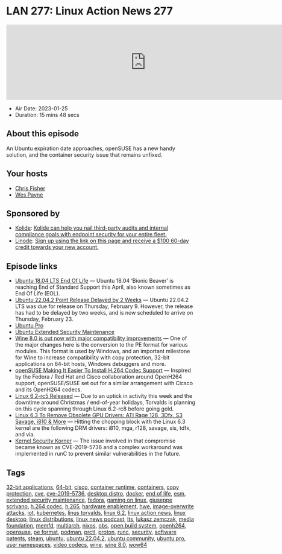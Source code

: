 # LAN 277: Linux Action News 277

<iframe src="https://player.fireside.fm/v2/DAcK9LdX+MyYCiUGy?theme=dark" width="740" height="200" frameborder="0" scrolling="no"></iframe>

* Air Date: 2023-01-25
* Duration: 15 mins 48 secs

## About this episode

An Ubuntu expiration date approaches, openSUSE has a new handy solution, and the container security issue that remains unfixed.

## Your hosts
* [Chris Fisher](https://linuxactionnews.com/hosts/chris)
* [Wes Payne](https://linuxactionnews.com/hosts/wes)

## Sponsored by

  * [Kolide](https://l.kolide.co/3klbWzr): [Kolide can help you nail third-party audits and internal compliance goals with endpoint security for your entire fleet. ](https://l.kolide.co/3klbWzr)
  * [Linode](http://linode.com/lan): [Sign up using the link on this page and receive a $100 60-day credit towards your new account. ](http://linode.com/lan)



## Episode links

  * [Ubuntu 18.04 LTS End Of Life](https://ubuntu.com//blog/ubuntu-18-04-lts-end-of-life-keep-your-fleet-of-devices-up-and-running "Ubuntu 18.04 LTS End Of Life") — Ubuntu 18.04 ‘Bionic Beaver’ is reaching End of Standard Support this April, also known sometimes as End Of Life (EOL).
  * [Ubuntu 22.04.2 Point Release Delayed by 2 Weeks](https://www.omgubuntu.co.uk/2023/01/ubuntu-22-04-2-point-release-delay "Ubuntu 22.04.2 Point Release Delayed by 2 Weeks") — Ubuntu 22.04.2 LTS was due for release on Thursday, February 9. However, the release has had to be delayed by two weeks, and is now scheduled to arrive on Thursday, February 23.
  * [Ubuntu Pro](https://ubuntu.com/pro "Ubuntu Pro")
  * [Ubuntu Extended Security Maintenance](https://ubuntu.com/security/esm "Ubuntu Extended Security Maintenance")
  * [Wine 8.0 is out now with major compatibility improvements](https://www.gamingonlinux.com/2023/01/wine-80-is-out-now-with-major-compatibility-improvements/ "Wine 8.0 is out now with major compatibility improvements") — One of the major changes here is the conversion to the PE format for various modules. This format is used by Windows, and an important milestone for Wine to increase compatibility with copy protection, 32-bit applications on 64-bit hosts, Windows debuggers and more.
  * [openSUSE Making It Easier To Install H.264 Codec Support](https://www.phoronix.com/news/openSUSE-Easier-H264 "openSUSE Making It Easier To Install H.264 Codec Support") — Inspired by the Fedora / Red Hat and Cisco collaboration around OpenH264 support, openSUSE/SUSE set out for a similar arrangement with Cicsco and its OpenH264 codecs. 
  * [Linux 6.2-rc5 Released](https://www.phoronix.com/news/Linux-6.2-rc5-Released "Linux 6.2-rc5 Released") — Due to an uptick in activity this week and the downtime around Christmas / end-of-year holidays, Torvalds is planning on this cycle spanning through Linux 6.2-rc8 before going gold.
  * [Linux 6.3 To Remove Obsolete GPU Drivers: ATI Rage 128, 3Dfx, S3 Savage, i810 & More](https://www.phoronix.com/news/Linux-6.3-Dropping-Old-DRM "Linux 6.3 To Remove Obsolete GPU Drivers: ATI Rage 128, 3Dfx, S3 Savage, i810 & More") — Hitting the chopping block with the Linux 6.3 kernel are the following DRM drivers: i810, mga, r128, savage, sis, tdfx, and via.
  * [Kernel Security Korner](https://lwn.net/Articles/920384/ "Kernel Security Korner") — The issue involved in that compromise became known as CVE-2019-5736 and a complex workaround was implemented in runC to prevent similar vulnerabilities in the future. 



## Tags

[32-bit applications](https://linuxactionnews.com/tags/32-bit%20applications), [64-bit](https://linuxactionnews.com/tags/64-bit), [cisco](https://linuxactionnews.com/tags/cisco), [container runtime](https://linuxactionnews.com/tags/container%20runtime), [containers](https://linuxactionnews.com/tags/containers), [copy protection](https://linuxactionnews.com/tags/copy%20protection), [cve](https://linuxactionnews.com/tags/cve), [cve-2019-5736](https://linuxactionnews.com/tags/cve-2019-5736), [desktop distro](https://linuxactionnews.com/tags/desktop%20distro), [docker](https://linuxactionnews.com/tags/docker), [end of life](https://linuxactionnews.com/tags/end%20of%20life), [esm](https://linuxactionnews.com/tags/esm), [extended security maintenance](https://linuxactionnews.com/tags/extended%20security%20maintenance), [fedora](https://linuxactionnews.com/tags/fedora), [gaming on linux](https://linuxactionnews.com/tags/gaming%20on%20linux), [giuseppe scrivano](https://linuxactionnews.com/tags/giuseppe%20scrivano), [h.264 codec](https://linuxactionnews.com/tags/h.264%20codec), [h.265](https://linuxactionnews.com/tags/h.265), [hardware enablement](https://linuxactionnews.com/tags/hardware%20enablement), [hwe](https://linuxactionnews.com/tags/hwe), [image-overwrite attacks](https://linuxactionnews.com/tags/image-overwrite%20attacks), [iot](https://linuxactionnews.com/tags/iot), [kubernetes](https://linuxactionnews.com/tags/kubernetes), [linus torvalds](https://linuxactionnews.com/tags/linus%20torvalds), [linux 6.2](https://linuxactionnews.com/tags/linux%206.2), [linux action news](https://linuxactionnews.com/tags/linux%20action%20news), [linux desktop](https://linuxactionnews.com/tags/linux%20desktop), [linux distributions](https://linuxactionnews.com/tags/linux%20distributions), [linux news podcast](https://linuxactionnews.com/tags/linux%20news%20podcast), [lts](https://linuxactionnews.com/tags/lts), [lukasz zemczak](https://linuxactionnews.com/tags/lukasz%20zemczak), [media foundation](https://linuxactionnews.com/tags/media%20foundation), [memfd](https://linuxactionnews.com/tags/memfd), [multiarch](https://linuxactionnews.com/tags/multiarch), [nixos](https://linuxactionnews.com/tags/nixos), [obs](https://linuxactionnews.com/tags/obs), [open build system](https://linuxactionnews.com/tags/open%20build%20system), [openh264](https://linuxactionnews.com/tags/openh264), [opensuse](https://linuxactionnews.com/tags/opensuse), [pe format](https://linuxactionnews.com/tags/pe%20format), [podman](https://linuxactionnews.com/tags/podman), [prctl](https://linuxactionnews.com/tags/prctl), [proton](https://linuxactionnews.com/tags/proton), [runc](https://linuxactionnews.com/tags/runc), [security](https://linuxactionnews.com/tags/security), [software patents](https://linuxactionnews.com/tags/software%20patents), [steam](https://linuxactionnews.com/tags/steam), [ubuntu](https://linuxactionnews.com/tags/ubuntu), [ubuntu 22.04.2](https://linuxactionnews.com/tags/ubuntu%2022.04.2), [ubuntu community](https://linuxactionnews.com/tags/ubuntu%20community), [ubuntu pro](https://linuxactionnews.com/tags/ubuntu%20pro), [user namespaces](https://linuxactionnews.com/tags/user%20namespaces), [video codecs](https://linuxactionnews.com/tags/video%20codecs), [wine](https://linuxactionnews.com/tags/wine), [wine 8.0](https://linuxactionnews.com/tags/wine%208.0), [wow64](https://linuxactionnews.com/tags/wow64)